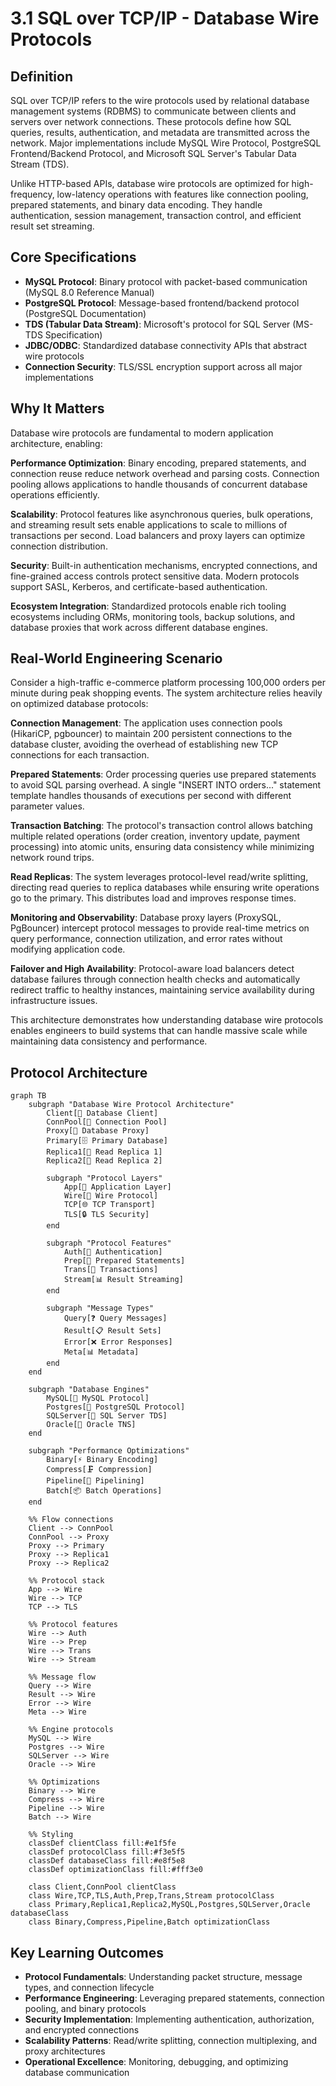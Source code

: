 # 3.1 SQL over TCP/IP - Database Wire Protocols

## Definition

SQL over TCP/IP refers to the wire protocols used by relational database management systems (RDBMS) to communicate between clients and servers over network connections. These protocols define how SQL queries, results, authentication, and metadata are transmitted across the network. Major implementations include MySQL Wire Protocol, PostgreSQL Frontend/Backend Protocol, and Microsoft SQL Server's Tabular Data Stream (TDS).

Unlike HTTP-based APIs, database wire protocols are optimized for high-frequency, low-latency operations with features like connection pooling, prepared statements, and binary data encoding. They handle authentication, session management, transaction control, and efficient result set streaming.

## Core Specifications

- **MySQL Protocol**: Binary protocol with packet-based communication (MySQL 8.0 Reference Manual)
- **PostgreSQL Protocol**: Message-based frontend/backend protocol (PostgreSQL Documentation)
- **TDS (Tabular Data Stream)**: Microsoft's protocol for SQL Server (MS-TDS Specification)
- **JDBC/ODBC**: Standardized database connectivity APIs that abstract wire protocols
- **Connection Security**: TLS/SSL encryption support across all major implementations

## Why It Matters

Database wire protocols are fundamental to modern application architecture, enabling:

**Performance Optimization**: Binary encoding, prepared statements, and connection reuse reduce network overhead and parsing costs. Connection pooling allows applications to handle thousands of concurrent database operations efficiently.

**Scalability**: Protocol features like asynchronous queries, bulk operations, and streaming result sets enable applications to scale to millions of transactions per second. Load balancers and proxy layers can optimize connection distribution.

**Security**: Built-in authentication mechanisms, encrypted connections, and fine-grained access controls protect sensitive data. Modern protocols support SASL, Kerberos, and certificate-based authentication.

**Ecosystem Integration**: Standardized protocols enable rich tooling ecosystems including ORMs, monitoring tools, backup solutions, and database proxies that work across different database engines.

## Real-World Engineering Scenario

Consider a high-traffic e-commerce platform processing 100,000 orders per minute during peak shopping events. The system architecture relies heavily on optimized database protocols:

**Connection Management**: The application uses connection pools (HikariCP, pgbouncer) to maintain 200 persistent connections to the database cluster, avoiding the overhead of establishing new TCP connections for each transaction.

**Prepared Statements**: Order processing queries use prepared statements to avoid SQL parsing overhead. A single "INSERT INTO orders..." statement template handles thousands of executions per second with different parameter values.

**Transaction Batching**: The protocol's transaction control allows batching multiple related operations (order creation, inventory update, payment processing) into atomic units, ensuring data consistency while minimizing network round trips.

**Read Replicas**: The system leverages protocol-level read/write splitting, directing read queries to replica databases while ensuring write operations go to the primary. This distributes load and improves response times.

**Monitoring and Observability**: Database proxy layers (ProxySQL, PgBouncer) intercept protocol messages to provide real-time metrics on query performance, connection utilization, and error rates without modifying application code.

**Failover and High Availability**: Protocol-aware load balancers detect database failures through connection health checks and automatically redirect traffic to healthy instances, maintaining service availability during infrastructure issues.

This architecture demonstrates how understanding database wire protocols enables engineers to build systems that can handle massive scale while maintaining data consistency and performance.

## Protocol Architecture

```mermaid
graph TB
    subgraph "Database Wire Protocol Architecture"
        Client[📱 Database Client]
        ConnPool[🔄 Connection Pool]
        Proxy[🔀 Database Proxy]
        Primary[🗄️ Primary Database]
        Replica1[📖 Read Replica 1]
        Replica2[📖 Read Replica 2]
        
        subgraph "Protocol Layers"
            App[🔧 Application Layer]
            Wire[📡 Wire Protocol]
            TCP[🌐 TCP Transport]
            TLS[🔒 TLS Security]
        end
        
        subgraph "Protocol Features"
            Auth[🔐 Authentication]
            Prep[📝 Prepared Statements]
            Trans[💾 Transactions]
            Stream[📊 Result Streaming]
        end
        
        subgraph "Message Types"
            Query[❓ Query Messages]
            Result[📋 Result Sets]
            Error[❌ Error Responses]
            Meta[📊 Metadata]
        end
    end
    
    subgraph "Database Engines"
        MySQL[🐬 MySQL Protocol]
        Postgres[🐘 PostgreSQL Protocol]
        SQLServer[🏢 SQL Server TDS]
        Oracle[🔶 Oracle TNS]
    end
    
    subgraph "Performance Optimizations"
        Binary[⚡ Binary Encoding]
        Compress[🗜️ Compression]
        Pipeline[🚀 Pipelining]
        Batch[📦 Batch Operations]
    end
    
    %% Flow connections
    Client --> ConnPool
    ConnPool --> Proxy
    Proxy --> Primary
    Proxy --> Replica1
    Proxy --> Replica2
    
    %% Protocol stack
    App --> Wire
    Wire --> TCP
    TCP --> TLS
    
    %% Protocol features
    Wire --> Auth
    Wire --> Prep
    Wire --> Trans
    Wire --> Stream
    
    %% Message flow
    Query --> Wire
    Result --> Wire
    Error --> Wire
    Meta --> Wire
    
    %% Engine protocols
    MySQL --> Wire
    Postgres --> Wire
    SQLServer --> Wire
    Oracle --> Wire
    
    %% Optimizations
    Binary --> Wire
    Compress --> Wire
    Pipeline --> Wire
    Batch --> Wire
    
    %% Styling
    classDef clientClass fill:#e1f5fe
    classDef protocolClass fill:#f3e5f5
    classDef databaseClass fill:#e8f5e8
    classDef optimizationClass fill:#fff3e0
    
    class Client,ConnPool clientClass
    class Wire,TCP,TLS,Auth,Prep,Trans,Stream protocolClass
    class Primary,Replica1,Replica2,MySQL,Postgres,SQLServer,Oracle databaseClass
    class Binary,Compress,Pipeline,Batch optimizationClass
```

## Key Learning Outcomes

- **Protocol Fundamentals**: Understanding packet structure, message types, and connection lifecycle
- **Performance Engineering**: Leveraging prepared statements, connection pooling, and binary protocols
- **Security Implementation**: Implementing authentication, authorization, and encrypted connections
- **Scalability Patterns**: Read/write splitting, connection multiplexing, and proxy architectures
- **Operational Excellence**: Monitoring, debugging, and optimizing database communication
